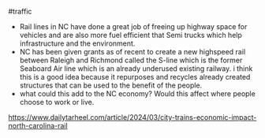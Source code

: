 #traffic 


- Rail lines in NC have done a great job of freeing up highway space for vehicles and are also more fuel efficient that Semi trucks which help infrastructure and the environment.
- NC has been given grants as of recent to create a new highspeed rail between Raleigh and Richmond called the S-line which is the former Seaboard Air line which is an already underused existing railway. i think this is a good idea because it repurposes and recycles already created structures that can be used to the benefit of the people.
- what could this add to the  NC economy? Would this affect where people choose to work or live.

https://www.dailytarheel.com/article/2024/03/city-trains-economic-impact-north-carolina-rail


